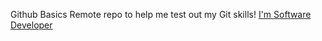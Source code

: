 Github Basics
Remote repo to help me test out my Git skills!
[I'm Software Developer](http://www.samamediaseller.com)
